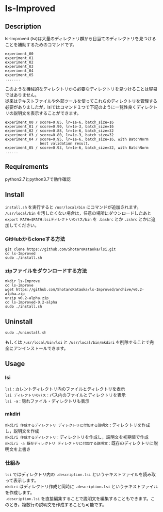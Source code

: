 # ls-Improved
## Description
ls-Improved (lsi)は大量のディレクトリ群から目当てのディレクトリを見つけることを補助するためのコマンドです。  
```
experiment_00
experiment_01
experiment_02
experiment_03
experiment_04
experiment_05
.......
```
このような機械的なディレクトリから必要なディレクトリを見つけることは容易ではありません。  
従来はテキストファイルや外部ツールを使ってこれらのディレクトリを管理する必要がありましたが，lsiではコマンド１つで下記のように一覧性良くディレクトリの説明文を表示することができます。  
```
experiment_00 / score=0.85, lr=1e-6, batch_size=16
experiment_01 / score=0.90, lr=1e-3, batch_size=16
experiment_02 / score=0.88, lr=1e-6, batch_size=32
experiment_03 / score=0.80, lr=1e-3, batch_size=32
experiment_04 / score=0.95, lr=1e-6, batch_size=16, with BatchNorm
                best validation result.
experiment_05 / score=0.93, lr=1e-6, batch_size=32, with BatchNorm
......
```

## Requirements
python2.7とpython3.7で動作確認  

## Install
`install.sh` を実行すると `/usr/local/bin` にコマンドが追加されます。  
`/usr/local/bin` を汚したくない場合は，任意の場所にダウンロードしたあと `export PATH=$PATH:lsiディレクトリのパス/bin` を `.bashrc` とか `.zshrc` とかに追加してください。  

### GitHubからcloneする方法
```
git clone https://github.com/ShotaroKataoka/lsi.git
cd ls-Improved
sudo ./install.sh
```

### zipファイルをダウンロードする方法
```
mkdir ls-Improve
cd ls-Improve
wget https://github.com/ShotaroKataoka/ls-Improved/archive/v0.2-alpha.zip
unzip v0.2-alpha.zip
cd ls-Improved-0.2-alpha
sudo ./install.sh
```

## Uninstall
```
sudo ./uninstall.sh
```
もしくは `/usr/local/bin/lsi` と `/usr/local/bin/mkdiri` を削除することで完全にアンインストールできます。  

## Usage
### lsi
`lsi` : カレントディレクトリ内のファイルとディレクトリを表示  
`lsi ディレクトリのパス` : パス内のファイルとディレクトリを表示  
`lsi -a` : 隠れファイル・ディレクトリも表示  

### mkdiri
`mkdiri 作成するディレクトリ ディレクトリに付加する説明文` : ディレクトリを作成し，説明文を作成  
`mkdiri 作成するディレクトリ` : ディレクトリを作成し，説明文を初期値で作成  
`mkdiri -a 既存ディレクトリ ディレクトリに付加する説明文` : 既存のディレクトリに説明文を上書き  

### 仕組み
`lsi` ではディレクトリ内の `.description.lsi` というテキストファイルを読み取って表示します。  
`mkdiri` はディレクトリ作成と同時に `.description.lsi` というテキストファイルを作成します。  
`.description.lsi` を直接編集することで説明文を編集することもできます。このとき，複数行の説明文を作成することも可能です。  
